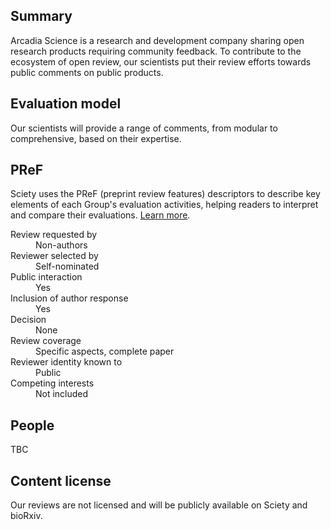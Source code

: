 ## Summary

Arcadia Science is a research and development company sharing open research products requiring community feedback. To contribute to the ecosystem of open review, our scientists put their review efforts towards public comments on public products.

## Evaluation model

Our scientists will provide a range of comments, from modular to comprehensive, based on their expertise.

## PReF

Sciety uses the PReF (preprint review features) descriptors to describe key elements of each Group's evaluation activities, helping readers to interpret and compare their evaluations.
[Learn more](https://osf.io/8zj9w/).

<dl class="group-page-pref">
    <dt>Review requested by</dt>
    <dd>Non-authors</dd>
    <dt>Reviewer selected by</dt>
    <dd>Self-nominated</dd>
    <dt>Public interaction</dt>
    <dd>Yes</dd>
    <dt>Inclusion of author response</dt>
    <dd>Yes</dd>
    <dt>Decision</dt>
    <dd>None</dd>
    <dt>Review coverage</dt>
    <dd>Specific aspects, complete paper</dd>
    <dt>Reviewer identity known to</dt>
    <dd>Public</dd>
    <dt>Competing interests</dt>
    <dd>Not included</dd>
</dl>

## People

TBC

## Content license

Our reviews are not licensed and will be publicly available on Sciety and bioRxiv.
